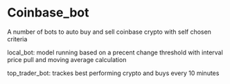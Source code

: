 # Coinbase_bot
A number of bots to auto buy and sell coinbase crypto with self chosen criteria 

local_bot: model running based on a precent change threshold with interval price pull and moving average calculation

top_trader_bot: trackes best performing crypto and buys every 10 minutes 
